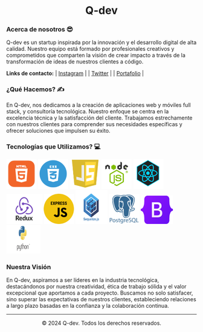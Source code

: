 <h1 align="center">Q-dev</h1>

### Acerca de nosotros 😎

Q-dev es un startup inspirada por la innovación y el desarrollo digital de alta calidad. Nuestro equipo está formado por profesionales creativos y comprometidos que comparten la visión de crear impacto a través de la transformación de ideas de nuestros clientes a código.

**Links de contacto:**
| [Instagram](https://www.instagram.com/jccl.code) |
| [Twitter](https://twitter.com/JCCL_code) |
| [Portafolio](https://www.cristiansombra.com) |

### ¿Qué Hacemos? ✍️

En Q-dev, nos dedicamos a la creación de aplicaciones web y móviles full stack, y consultoría tecnológica. Nuestro enfoque se centra en la excelencia técnica y la satisfacción del cliente. Trabajamos estrechamente con nuestros clientes para comprender sus necesidades específicas y ofrecer soluciones que impulsen su éxito.


### Tecnologías que Utilizamos? 💻

<img src="https://github.com/Q-dev-services/Q-dev-services/blob/main/images/HTML.png" alt="Ejemplo de imagen" width="80" height="80"> <img src="https://github.com/Q-dev-services/Q-dev-services/blob/main/images/CSS.png" alt="Ejemplo de imagen" width="80" height="80"> <img src="https://github.com/Q-dev-services/Q-dev-services/blob/main/images/JS.png" alt="Ejemplo de imagen" width="80" height="80"> <img src="https://github.com/Q-dev-services/Q-dev-services/blob/main/images/NODE.png" alt="Ejemplo de imagen" width="80" height="80"> <img src="https://github.com/Q-dev-services/Q-dev-services/blob/main/images/REACT.png" alt="Ejemplo de imagen" width="80" height="80"> <img src="https://github.com/Q-dev-services/Q-dev-services/blob/main/images/REDUX.png" alt="Ejemplo de imagen" width="95" height="80"> <img src="https://github.com/Q-dev-services/Q-dev-services/blob/main/images/EXPRESS.png" alt="Ejemplo de imagen" width="80" height="80"> <img src="https://github.com/Q-dev-services/Q-dev-services/blob/main/images/SEQUELIZE.png" alt="Ejemplo de imagen" width="85" height="90"> <img src="https://github.com/Q-dev-services/Q-dev-services/blob/main/images/POSTGRESQL.png" alt="Ejemplo de imagen" width="80" height="80"> <img src="https://github.com/Q-dev-services/Q-dev-services/blob/main/images/Bootstrap.png" alt="Ejemplo de imagen" width="85" height="75"> <img src="https://github.com/Q-dev-services/Q-dev-services/blob/main/images/PYTHON.png" alt="Ejemplo de imagen" width="90" height="75">



### Nuestra Visión

En Q-dev, aspiramos a ser líderes en la industria tecnológica, destacándonos por nuestra creatividad, ética de trabajo sólida y el valor excepcional que aportamos a cada proyecto. Buscamos no solo satisfacer, sino superar las expectativas de nuestros clientes, estableciendo relaciones a largo plazo basadas en la confianza y la colaboración continua.



---


<p align="center">© 2024 Q-dev. Todos los derechos reservados.</p>
